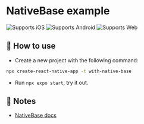 # NativeBase example

![Supports iOS](https://img.shields.io/badge/iOS-000.svg?style=flat-square&logo=APPLE&labelColor=999999&logoColor=fff)
![Supports Android](https://img.shields.io/badge/Android-000.svg?style=flat-square&logo=ANDROID&labelColor=A4C639&logoColor=fff)
![Supports Web](https://img.shields.io/badge/web-4630EB.svg?style=flat-square&logo=GOOGLE-CHROME&labelColor=4285F4&logoColor=fff)

## 🚀 How to use

- Create a new project with the following command:

```sh
npx create-react-native-app -t with-native-base
```

- Run `npx expo start`, try it out.

## 📝 Notes

- [NativeBase docs](https://docs.nativebase.io/)
